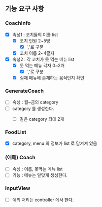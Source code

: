## 기능 요구 사항

### CoachInfo 
- [x] 속성1 : 코치들의 이름 list
  - [x] 코치 인원 2~5명
    - [x] ','로 구분
  - [x] 코치 이름 2~4글자
- [x] 속성2 : 각 코치가 못 먹는 메뉴 list
  - [x] 못 먹는 메뉴 각자 0~2개
    - [x] ','로 구분
  - [x] 실제 메뉴에 존재하는 음식인지 확인

### GenerateCoach
- [ ] 속성 : 월~금의 category
- [ ] category 를 생성한다. 
  - [ ] 같은 category 최대 2개

    
### FoodList
- [X] category, menu 의 정보가 list 로 담겨져 있음

### (애매) Coach
- [ ] 속성 : 이름, 못먹는 메뉴 list
- [ ] 기능 : 메뉴는 알맞게 생성한다.

### InputView
- [ ] 예외 처리는 controller 에서 한다. 